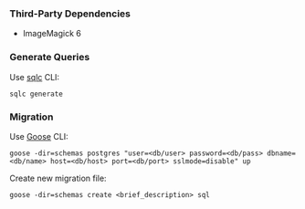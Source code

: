 ### Third-Party Dependencies
* ImageMagick 6

### Generate Queries
Use [sqlc](https://github.com/sqlc-dev/sqlc) CLI:
```shell
sqlc generate
```

### Migration
Use [Goose](https://github.com/pressly/goose) CLI:
```shell
goose -dir=schemas postgres "user=<db/user> password=<db/pass> dbname=<db/name> host=<db/host> port=<db/port> sslmode=disable" up
```
Create new migration file:
```shell
goose -dir=schemas create <brief_description> sql
```
